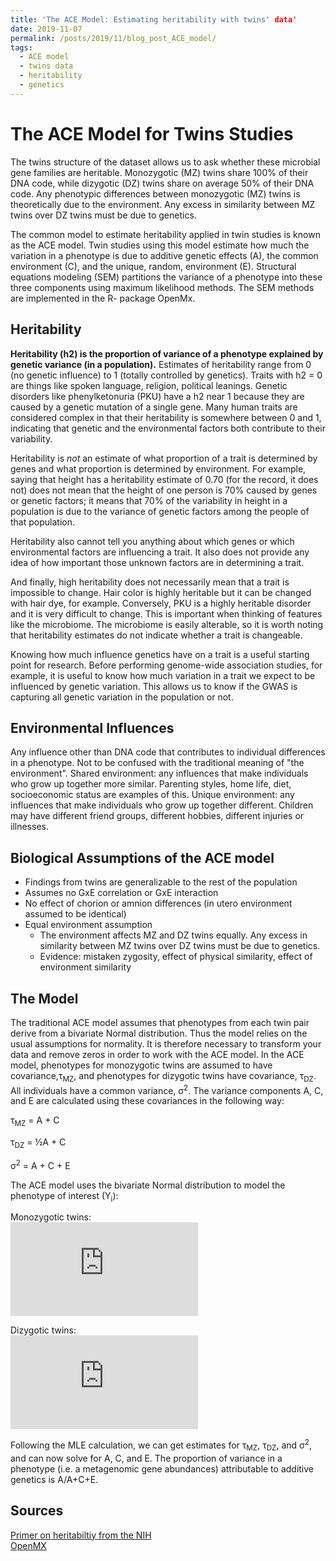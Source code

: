 ```yaml
---
title: 'The ACE Model: Estimating heritability with twins' data'
date: 2019-11-07
permalink: /posts/2019/11/blog_post_ACE_model/
tags:
  - ACE model
  - twins data
  - heritability
  - genetics
---
```


The ACE Model for Twins Studies
=================================
The twins structure of the dataset allows us to ask whether these microbial gene families are heritable. Monozygotic (MZ) twins share 100% of their DNA code, while dizygotic (DZ) twins share on average 50% of their DNA code. Any phenotypic differences between monozygotic (MZ) twins is theoretically due to the environment. Any excess in similarity between MZ twins over DZ twins must be due to genetics.

The common model to estimate heritability applied in twin studies is known as the ACE model. Twin studies using this model estimate how much the variation in a phenotype is due to additive genetic effects (A), the common environment (C), and the unique, random, environment (E). Structural equations modeling (SEM) partitions the variance of a phenotype into these three components using maximum likelihood methods. The SEM methods are implemented in the R- package OpenMx. 

Heritability
-------------
**Heritability (h2) is the proportion of variance of a phenotype explained by genetic variance (in a population).** Estimates of heritability range from 0 (no genetic influence) to 1 (totally controlled by genetics). Traits with h2 = 0 are things like spoken language, religion, political leanings. Genetic disorders like phenylketonuria (PKU) have a h2 near 1 because they are caused by a genetic mutation of a single gene. Many human traits are considered complex in that their heritability is somewhere between 0 and 1, indicating that genetic and the environmental factors both contribute to their variability. 

Heritability is *not* an estimate of what proportion of a trait is determined by genes and what proportion is determined by environment. For example, saying that height has a heritability estimate of 0.70 (for the record, it does not) does not mean that the height of one person is 70% caused by genes or genetic factors; it means that 70% of the variability in height in a population is due to the variance of genetic factors among the people of that population. 

Heritability also cannot tell you anything about which genes or which environmental factors are influencing a trait. It also does not provide any idea of how important those unknown factors are in determining a trait. 

And finally, high heritability does not necessarily mean that a trait is impossible to change. Hair color is highly heritable but it can be changed with hair dye, for example. Conversely, PKU is a highly heritable disorder and it is very difficult to change. This is important when thinking of features like the microbiome. The microbiome is easily alterable, so it is worth noting that heritability estimates do not indicate whether a trait is changeable.

Knowing how much influence genetics have on a trait is a useful starting point for research. Before performing genome-wide association studies, for example, it is useful to know how much variation in a trait we expect to be influenced by genetic variation. This allows us to know if the GWAS is capturing all genetic variation in the population or not.

Environmental Influences
-------------------------
Any influence other than DNA code that contributes to individual differences in a phenotype. Not to be confused with the traditional meaning of "the environment". 
Shared environment: any influences that make individuals who grow up together more similar. Parenting styles, home life, diet, socioeconomic status are examples of this.
Unique environment: any influences that make individuals who grow up together different. Children may have different friend groups, different hobbies, different injuries or illnesses. 

Biological Assumptions of the ACE model
-------------------------------------------
  * Findings from twins are generalizable to the rest of the population 
  * Assumes no GxE correlation or GxE interaction
  * No effect of chorion or amnion differences (in utero environment assumed to be identical)
  * Equal environment assumption
    * The environment affects MZ and DZ twins equally. Any excess in similarity between MZ twins over DZ twins must be due to genetics.
    * Evidence: mistaken zygosity, effect of physical similarity, effect of environment similarity

The Model
----------
The traditional ACE model assumes that phenotypes from each twin pair derive from a bivariate Normal distribution. Thus the model relies on the usual assumptions for normality. It is therefore necessary to transform your data and remove zeros in order to work with the ACE model. In the ACE model, phenotypes for monozygotic twins are assumed to have covariance,τ<sub>MZ</sub>, and phenotypes for dizygotic twins have covariance, τ<sub>DZ</sub>. All individuals have a common variance, σ<sup>2</sup>. The variance components A, C, and E are calculated using these covariances in the following way:

   τ<sub>MZ</sub> = A + C <br/>  
   
   τ<sub>DZ</sub> = ½A + C <br/>  
   
   σ<sup>2</sup> = A + C + E  

The ACE model uses the bivariate Normal distribution to model the phenotype of interest (Y<sub>i</sub>):

Monozygotic twins:<br/> 
![equation](https://latex.codecogs.com/gif.latex?%24%24%5Cbegin%7Balign*%7D%20%5Cbegin%7Bpmatrix%7D%20Y_%7B1%7D%5C%5C%20Y_%7B2%7D%20%5Cend%7Bpmatrix%7D%20%26%5Csim%20N%20%5Cbegin%7Bbmatrix%7D%20%5Cbegin%7Bpmatrix%7D%20%5Cmu_0%5C%5C%20%5Cmu_0%20%5Cend%7Bpmatrix%7D%5C%21%5C%21%2C%26%20%5Cbegin%7Bpmatrix%7D%20%5Csigma%5E2%20%26%20%5Ctau_%7BMZ%7D%5E2%5C%5C%20%5Ctau_%7BMZ%7D%5E2%20%26%20%5Csigma%5E2%20%5Cend%7Bpmatrix%7D%20%5Cend%7Bbmatrix%7D%5C%5C%20%5Cend%7Balign*%7D%24%24)

Dizygotic twins:<br/>
![equation](https://latex.codecogs.com/gif.latex?%24%24%5Cbegin%7Balign*%7D%20%5Cbegin%7Bpmatrix%7D%20Y_%7B3%7D%5C%5C%20Y_%7B4%7D%20%5Cend%7Bpmatrix%7D%20%26%5Csim%20N%20%5Cbegin%7Bbmatrix%7D%20%5Cbegin%7Bpmatrix%7D%20%5Cmu_0%5C%5C%20%5Cmu_0%20%5Cend%7Bpmatrix%7D%5C%21%5C%21%2C%26%20%5Cbegin%7Bpmatrix%7D%20%5Csigma%5E2%20%26%20%5Ctau_%7BDZ%7D%5E2%5C%5C%20%5Ctau_%7BDZ%7D%5E2%20%26%20%5Csigma%5E2%20%5Cend%7Bpmatrix%7D%20%5Cend%7Bbmatrix%7D%5C%5C%20%5Cend%7Balign*%7D%24%24)

Following the MLE calculation, we can get estimates for τ<sub>MZ</sub>, τ<sub>DZ</sub>, and σ<sup>2</sup>,  and can now solve for A, C, and E. The proportion of variance in a phenotype (i.e. a metagenomic gene abundances) attributable to additive genetics is A/A+C+E. 


Sources
--------
[Primer on heritabiltiy from the NIH](https://ghr.nlm.nih.gov/primer/inheritance/heritability) <br/>
[OpenMX](https://openmx.ssri.psu.edu)


